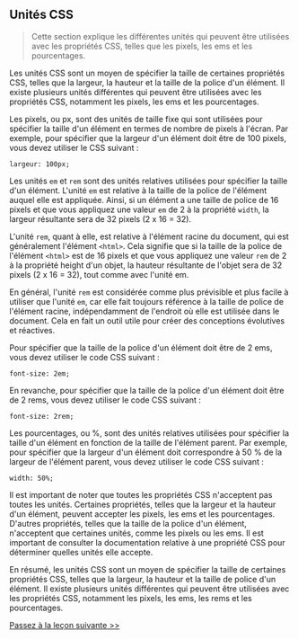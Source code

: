 ## Unités CSS

> Cette section explique les différentes unités qui peuvent être utilisées avec les propriétés CSS, telles que les pixels, les ems et les pourcentages.

Les unités CSS sont un moyen de spécifier la taille de certaines propriétés CSS, telles que la largeur, la hauteur et la taille de la police d'un élément. Il existe plusieurs unités différentes qui peuvent être utilisées avec les propriétés CSS, notamment les pixels, les ems et les pourcentages.

Les pixels, ou px, sont des unités de taille fixe qui sont utilisées pour spécifier la taille d'un élément en termes de nombre de pixels à l'écran. Par exemple, pour spécifier que la largeur d'un élément doit être de 100 pixels, vous devez utiliser le CSS suivant :

```
largeur: 100px;
```

Les unités `em` et `rem` sont des unités relatives utilisées pour spécifier la taille d'un élément. L'unité `em` est relative à la taille de la police de l'élément auquel elle est appliquée. Ainsi, si un élément a une taille de police de 16 pixels et que vous appliquez une valeur `em` de 2 à la propriété `width`, la largeur résultante sera de 32 pixels (2 x 16 = 32).

L'unité `rem`, quant à elle, est relative à l'élément racine du document, qui est généralement l'élément `<html>`. Cela signifie que si la taille de la police de l'élément `<html>` est de 16 pixels et que vous appliquez une valeur `rem` de 2 à la propriété height d'un objet, la hauteur résultante de l'objet sera de 32 pixels (2 x 16 = 32), tout comme avec l'unité em.

En général, l'unité `rem` est considérée comme plus prévisible et plus facile à utiliser que l'unité `em`, car elle fait toujours référence à la taille de police de l'élément racine, indépendamment de l'endroit où elle est utilisée dans le document. Cela en fait un outil utile pour créer des conceptions évolutives et réactives.

Pour spécifier que la taille de la police d'un élément doit être de 2 ems, vous devez utiliser le code CSS suivant :

```
font-size: 2em;
```

En revanche, pour spécifier que la taille de la police d'un élément doit être de 2 rems, vous devez utiliser le code CSS suivant :

```
font-size: 2rem;
```

Les pourcentages, ou %, sont des unités relatives utilisées pour spécifier la taille d'un élément en fonction de la taille de l'élément parent. Par exemple, pour spécifier que la largeur d'un élément doit correspondre à 50 % de la largeur de l'élément parent, vous devez utiliser le code CSS suivant :

```
width: 50%;
```

Il est important de noter que toutes les propriétés CSS n'acceptent pas toutes les unités. Certaines propriétés, telles que la largeur et la hauteur d'un élément, peuvent accepter les pixels, les ems et les pourcentages. D'autres propriétés, telles que la taille de la police d'un élément, n'acceptent que certaines unités, comme les pixels ou les ems. Il est important de consulter la documentation relative à une propriété CSS pour déterminer quelles unités elle accepte.

En résumé, les unités CSS sont un moyen de spécifier la taille de certaines propriétés CSS, telles que la largeur, la hauteur et la taille de police d'un élément. Il existe plusieurs unités différentes qui peuvent être utilisées avec les propriétés CSS, notamment les pixels, les ems, les rems et les pourcentages.

[Passez à la leçon suivante >>](https://github.com/Le-BootCamp-Grow/supports-de-cours/blob/main/notes-de-cours/niveau-d-entree/developpeur-web/semaine_1_jour_2/5_selecteur_css.md)